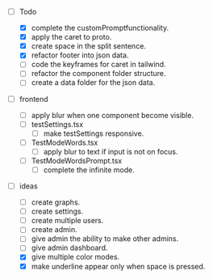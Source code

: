 - [ ] Todo

  - [x] complete the customPromptfunctionality.
  - [x] apply the caret to proto.
  - [x] create space in the split sentence.
  - [x] refactor footer into json data.
  - [ ] code the keyframes for caret in tailwind.
  - [ ] refactor the component folder structure.
  - [ ] create a data folder for the json data.

- [ ] frontend

  - [ ] apply blur when one component become visible.
  - [ ] testSettings.tsx
    - [ ] make testSettings responsive.
  - [ ] TestModeWords.tsx
    - [ ] apply blur to text if input is not on focus.
  - [ ] TestModeWordsPrompt.tsx
    - [ ] complete the infinite mode.

- [ ] ideas
  - [ ] create graphs.
  - [ ] create settings.
  - [ ] create multiple users.
  - [ ] create admin.
  - [ ] give admin the ability to make other admins.
  - [ ] give admin dashboard.
  - [x] give multiple color modes.
  - [x] make underline appear only when space is pressed.

